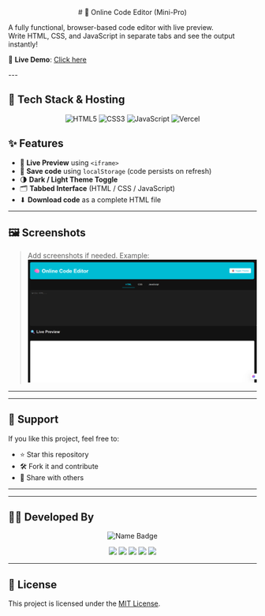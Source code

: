 <p align="center">
# 🧠 Online Code Editor (Mini-Pro)

A fully functional, browser-based code editor with live preview.  
Write HTML, CSS, and JavaScript in separate tabs and see the output instantly!

🔗 **Live Demo**: [Click here](https://online-code-editor-sanjeevi-vps-projects.vercel.app/)
</p>
---

## 🚀 Tech Stack & Hosting

<p align="center">
  <!-- HTML -->
  <img src="https://img.shields.io/badge/HTML5-E34F26?style=for-the-badge&logo=html5&logoColor=white" alt="HTML5"/>

  <!-- CSS -->
  <img src="https://img.shields.io/badge/CSS3-1572B6?style=for-the-badge&logo=css3&logoColor=white" alt="CSS3"/>

  <!-- JavaScript -->
  <img src="https://img.shields.io/badge/JavaScript-F7DF1E?style=for-the-badge&logo=javascript&logoColor=black" alt="JavaScript"/>

  <!-- Hosting: Vercel -->
  <img src="https://img.shields.io/badge/Hosted_on-Vercel-black?style=for-the-badge&logo=vercel&logoColor=white" alt="Vercel"/>
</p>


## ✨ Features

- 🔄 **Live Preview** using `<iframe>`
- 💾 **Save code** using `localStorage` (code persists on refresh)
- 🌗 **Dark / Light Theme Toggle**
- 🗂️ **Tabbed Interface** (HTML / CSS / JavaScript)
- ⬇ **Download code** as a complete HTML file

---

## 🖼️ Screenshots

> Add screenshots if needed. Example:
> ![Editor Screenshot](editor-preview.png)

---

---

## 🙌 Support

If you like this project, feel free to:

- ⭐ Star this repository
- 🛠 Fork it and contribute
- 📢 Share with others

---
---

## 👨‍💻 Developed By

<p align="center">
  <img src="https://img.shields.io/badge/-Sanjeevi%20VP-blue?style=flat-square&logo=github" alt="Name Badge" />
</p>


<p align="center">
  <a href="sanjeevivp8@gmail.com"><img src="https://img.shields.io/badge/Gmail-EA4335?style=for-the-badge&logo=gmail&logoColor=white" /></a>
  <a href="https://wa.me/9442234287"><img src="https://img.shields.io/badge/WhatsApp-25D366?style=for-the-badge&logo=whatsapp&logoColor=white" /></a>
  <a href="https://www.linkedin.com/in/sanjeevi-vp-8ab3a02b7?utm_source=share&utm_campaign=share_via&utm_content=profile&utm_medium=android_app"><img src="https://img.shields.io/badge/LinkedIn-blue?style=for-the-badge&logo=linkedin&logoColor=white" /></a>
  <a href="https://www.instagram.com/sanjeevivp1/profilecard/?igsh=ZTZlYXlhN3Uza2dh"><img src="https://img.shields.io/badge/Instagram-E4405F?style=for-the-badge&logo=instagram&logoColor=white" /></a>
  <a href="https://yourportfolio.com"><img src="https://img.shields.io/badge/Portfolio-orange?style=for-the-badge&logo=Firefox&logoColor=white" /></a>
</p>

---

## 📜 License

This project is licensed under the [MIT License](LICENSE).

